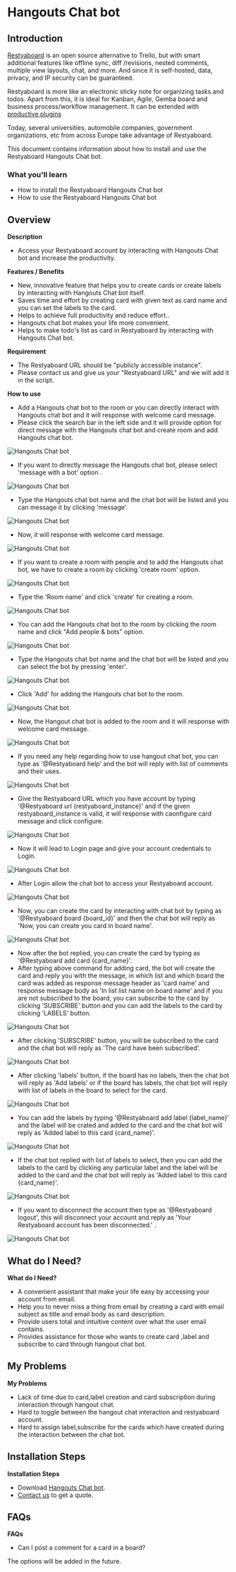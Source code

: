 # Hangouts Chat bot

## Introduction

[Restyaboard](https://restya.com/board) is an open source alternative to Trello, but with smart additional features like offline sync, diff /revisions, nested comments, multiple view layouts, chat, and more. And since it is self-hosted, data, privacy, and IP security can be guaranteed.

Restyaboard is more like an electronic sticky note for organizing tasks and todos. Apart from this, it is ideal for Kanban, Agile, Gemba board and business process/workflow management. It can be extended with [productive plugins](https://restya.com/board/apps "productive plugins")

Today, several universities, automobile companies, government organizations, etc from across Europe take advantage of Restyaboard.

This document contains information about how to install and use the Restyaboard Hangouts Chat bot.

### What you'll learn

*   How to install the Restyaboard Hangouts Chat bot
*   How to use the Restyaboard Hangouts Chat bot

## Overview

**Description**

* Access your Restyaboard account by interacting with Hangouts Chat bot and increase the productivity.

**Features / Benefits**

* New, innovative feature that helps you to create cards or create labels  by interacting with Hangouts Chat bot itself.
* Saves time and effort by creating card with given text as card name and you can set the labels to the card.
* Helps to achieve full productivity and reduce effort..
* Hangouts chat bot makes your life more convenient.
* Helps to make todo's list as card in Restyaboard by interacting with Hangouts Chat bot.

**Requirement**

* The Restyaboard URL should be "publicly accessible instance".
* Please contact us and give us your "Restyaboard URL" and we will add it in the script.

**How to use**

* Add a Hangouts chat bot to the room or you can directly interact with Hangouts chat bot and it will response with welcome card message.
* Please click the search bar in the left side and it will provide option for direct message with the Hangouts chat bot and create room and add Hangouts chat bot.

![Hangouts Chat bot](hangouts-chat-bot-1.png "Hangouts Chat bot")  

* If you want to directly message the Hangouts chat bot, please select 'message with a bot' option .

![Hangouts Chat bot](hangouts-chat-bot-2.png "Hangouts Chat bot")  

* Type the Hangouts chat bot name and the chat bot will be listed and you can message it by clicking 'message'.

![Hangouts Chat bot](hangouts-chat-bot-3.png "Hangouts Chat bot")  

* Now, it will response with welcome card message.

![Hangouts Chat bot](hangouts-chat-bot-4.png "Hangouts Chat bot")  

* If you want to create a room with people and to add the Hangouts chat bot, we have to create a room by clicking 'create room' option.

![Hangouts Chat bot](hangouts-chat-bot-5.png "Hangouts Chat bot")  

* Type the 'Room name' and click 'create' for creating a room.

![Hangouts Chat bot](hangouts-chat-bot-6.png "Hangouts Chat bot")  

* You can add the Hangouts chat bot to the room by clicking the room name and click "Add people & bots" option.

![Hangouts Chat bot](hangouts-chat-bot-7.png "Hangouts Chat bot")  

* Type the Hangouts chat bot name and the chat bot will be listed and you can select the bot by pressing 'enter'.

![Hangouts Chat bot](hangouts-chat-bot-8.png "Hangouts Chat bot")  

* Click 'Add' for adding the Hangouts chat bot to the room.

![Hangouts Chat bot](hangouts-chat-bot-9.png "Hangouts Chat bot")  

* Now, the Hangout chat bot is added to the room and it will response with welcome card message.

![Hangouts Chat bot](hangouts-chat-bot-10.png "Hangouts Chat bot")

* If you need any help regarding how to use hangout chat bot, you can type as '@Restyaboard help' and the bot will reply with list of comments and their uses.

![Hangouts Chat bot](hangouts-chat-bot-11.png "Hangouts Chat bot")

* Give the Restyaboard URL which you have account by typing '@Restyaboard url {restyaboard_instance}' and if the given restyaboard_instance is valid, it will response with caonfigure card message and click configure.

![Hangouts Chat bot](hangouts-chat-bot-12.png "Hangouts Chat bot")

* Now it will lead to Login page and give your account credentials to Login.

![Hangouts Chat bot](hangouts-chat-bot-13.png "Hangouts Chat bot")

* After Login allow the chat bot to access your Restyaboard account.

![Hangouts Chat bot](hangouts-chat-bot-14.png "Hangouts Chat bot")

* Now, you can create the card by interacting with chat bot by typing as '@Restyaboard board {board_id}' and then the chat bot will reply as 'Now, you can create you card in board name'.

![Hangouts Chat bot](hangouts-chat-bot-15.png "Hangouts Chat bot")

* Now after the bot replied, you can create the card by typing as '@Restyaboard add card {card_name}'.
* After typing above command for adding card, the bot will create the card and reply you with the message, in which list and which board the card was added as response message header as 'card name' and response message body as 'In list list name on board name' and if you are not subscribed to the board, you can subscribe to the card by clicking 'SUBSCRIBE' button and you can add the labels to the card by clicking 'LABELS' button.

![Hangouts Chat bot](hangouts-chat-bot-16.png "Hangouts Chat bot")

* After clicking 'SUBSCRIBE' button, you will be subscribed to the card and the chat bot will reply as 'The card have been subscribed'.

![Hangouts Chat bot](hangouts-chat-bot-17.png "Hangouts Chat bot")

* After clicking 'labels' button, if the board has no labels, then the chat bot will reply as 'Add labels' or if the board has labels, the chat bot will reply with list of labels in the board to select for the card.

![Hangouts Chat bot](hangouts-chat-bot-18.png "Hangouts Chat bot")

* You can add the labels by typing '@Restyaboard add label {label_name}' and the label will be crated and added to the card and the chat bot will reply as 'Added label to this card {card_name}'.

![Hangouts Chat bot](hangouts-chat-bot-19.png "Hangouts Chat bot")

* If the chat bot replied with list of labels to select, then you can add the labels to the card by clicking any particular label and the label will be added to the card and the chat bot will reply as 'Added label to this card {card_name}'.

![Hangouts Chat bot](hangouts-chat-bot-20.png "Hangouts Chat bot")  

* If you want to disconnect the account then type as '@Restyaboard logout', this will disconnect your account and reply as 'Your Restyaboard account has been disconnected.' .

![Hangouts Chat bot](hangouts-chat-bot-21.png "Hangouts Chat bot")  

## What do I Need?

**What do I Need?**
* A convenient assistant that make your life easy by accessing your account from email.
* Help you to never miss a thing from email by creating a card with email subject as title and email body as card description.
* Provide users total and intuitive content over what the user email contains.
* Provides assistance for those who wants to create card ,label and subscribe to card through hangout chat bot.

## My Problems

**My Problems**
* Lack of time due to card,label creation and card subscription during interaction through hangout chat.
* Hard to toggle between the hangout chat interaction and restyaboard account.
* Hard to assign label,subscribe for the cards which have created during the interaction between the chat bot.


## Installation Steps

**Installation Steps**

*   Download [Hangouts Chat bot](https://restya.com/board/apps/r_hangouts_chat_bot).
*   [Contact us](https://restya.com/contact) to get a quote.

## FAQs

**FAQs**

*   Can I post a comment for a card in a board?

The options will be added in the future.
